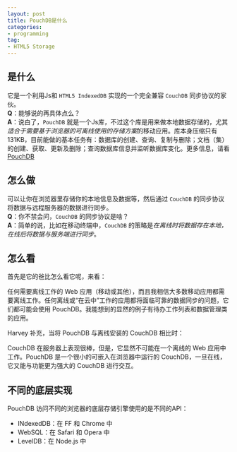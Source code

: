 ```yaml
---
layout: post
title: PouchDB是什么
categories:
- programming
tag:
- HTML5 Storage
---
```


## 是什么
它是一个利用Js和 `HTML5 IndexedDB` 实现的一个完全兼容 `CouchDB` 同步协议的家伙。   
**Q**：能够说的再具体点么？    
**A**：说白了，`PouchDB` 就是一个Js库，不过这个库是用来做本地数据存储的，尤其*适合于需要基于浏览器的可离线使用的存储方案*的移动应用。库本身压缩只有131KB，目前能做的基本任务有：数据库的创建、查询、复制与删除；文档（集）的创建、获取、更新及删除；查询数据库信息并监听数据库变化。更多信息，请看 [PouchDB](http://pouchdb.com/)

## 怎么做
可以让你在浏览器里存储你的本地信息及数据等，然后通过 `CouchDB` 的同步协议将数据与远程服务器的数据进行同步。  
**Q**：你不禁会问，`CouchDB` 的同步协议是啥？    
**A**：简单的说，比如在移动终端中，`CouchDB` 的策略是*在离线时将数据存在本地，在线后将数据与服务端进行同步*。

## 怎么看
首先是它的爸比怎么看它呢，来看：

<quote>
任何需要离线工作的 Web 应用（移动或其他），而且我相信大多数移动应用都需要离线工作。任何离线或“在云中”工作的应用都将面临可靠的数据同步的问题，它们都可能会使用 PouchDB。我能想到的显然的例子有待办工作列表和数据管理类的应用。
</quote>

Harvey 补充，当将 PouchDB 与离线安装的 CouchDB 相比时：

<quote>
CouchDB 在服务器上表现很棒，但是，它显然不可能在一个离线的 Web 应用中工作。PouchDB 是一个很小的可嵌入在浏览器中运行的 CouchDB，一旦在线，它又能与功能更为强大的 CouchDB 进行交互。
</quote>

## 不同的底层实现
PouchDB 访问不同的浏览器的底层存储引擎使用的是不同的API：

- INdexedDB：在 FF 和 Chrome 中
- WebSQL：在 Safari 和 Opera 中
- LevelDB：在 Node.js 中